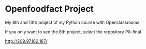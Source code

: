 # Openfoodfact Project

My 8th and 10th project of my Python course with Openclassrooms

If you only want to see the 8th project, select the repository P8-final


http://209.97.182.187/
